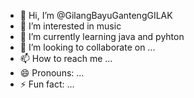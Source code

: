 - 👋 Hi, I’m @GilangBayuGantengGILAK
- 👀 I’m interested in music 
- 🌱 I’m currently learning java and pyhton
- 💞️ I’m looking to collaborate on ...
- 📫 How to reach me ...
- 😄 Pronouns: ...
- ⚡ Fun fact: ...

<!---
GilangBayuGantengGILAK/GilangBayuGantengGILAK is a ✨ special ✨ repository because its `README.md` (this file) appears on your GitHub profile.
You can click the Preview link to take a look at your changes.
--->
